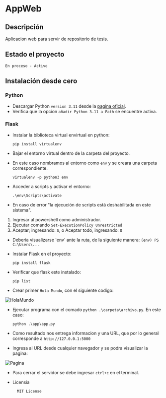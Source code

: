 # AppWeb 

## Descripción
Aplicacion web para servir de repositorio de tesis.

## Estado el proyecto
    En proceso - Activo

## Instalación desde cero

### Python
- Descargar Python `version 3.11` desde la [pagina oficial](https://www.python.org/).
- Verifica que la opcion `añadir Python 3.11 a Path` se encuentre activa.

### Flask

- Instalar la biblioteca virtual envirtual en python:

      pip install virtualenv

- Bajar el entorno virtual dentro de la carpeta del proyecto. 
- En este caso nombramos al entorno como `env` y se creara una carpeta correspondiente.

      virtualenv -p python3 env

- Acceder a scripts y activar el entorno:

      .\env\Scripts\activate

- En caso de error "la ejecución de scripts está deshabilitada en este sistema".
1. Ingresar al powershell como administrador.
2. Ejecutar comando `Set-ExecutionPolicy Unrestricted`
3. Aceptar; ingresando: `S`, o Aceptar todo, ingresando: `O`

- Deberia visualizarse 'env' ante la ruta, de la siguiente manera: `(env) PS C:\Users\...`
- Instalar Flask en el proyecto:

      pip install flask

- Verificar que flask este instalado:

      pip list

- Crear primer `Hola Mundo`, con el siguiente codigo:
 
![HolaMundo](https://user-images.githubusercontent.com/115717996/206082127-c1bb35ca-62c9-4fb4-ad7d-365849d23a55.png)


- Ejecutar programa con el comado `python .\carpeta\archivo.py`. En este caso:

      python .\app\app.py

- Como resultado nos entrega informacion y una URL, que por lo general corresponde a `http://127.0.0.1:5000`
- Ingresa al URL desde cualquier navegador y se podra visualizar la pagina:

![Pagina](https://user-images.githubusercontent.com/115717996/206081829-c855a30b-9d6c-4090-8602-5a5ab50ddc62.png)

- Para cerrar el servidor se debe ingresar `ctrl+c` en el terminal.

- Licensia

        MIT License

